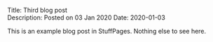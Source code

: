 Title: Third blog post                                                         
Description: Posted on 03 Jan 2020
Date: 2020-01-03
                                                                               
This is an example blog post in StuffPages. Nothing else to see here.
